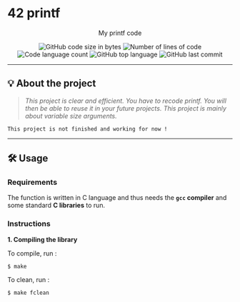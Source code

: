 # 42 printf
<p align="center">My printf code</p>

<p align="center">
	<img alt="GitHub code size in bytes" src="https://img.shields.io/github/languages/code-size/rphlr/42-printf?color=lightblue" />
	<img alt="Number of lines of code" src="https://img.shields.io/tokei/lines/github/rphlr/42-printf?color=critical" />
	<img alt="Code language count" src="https://img.shields.io/github/languages/count/rphlr/42-printf?color=yellow" />
	<img alt="GitHub top language" src="https://img.shields.io/github/languages/top/rphlr/42-printf?color=blue" />
	<img alt="GitHub last commit" src="https://img.shields.io/github/last-commit/rphlr/42-printf?color=green" />
</p>

---

## 💡 About the project

> _This project is clear and efficient. You have to recode printf. You will then be able to reuse it in your future projects. This project is mainly about variable size arguments._

	This project is not finished and working for now !

---

## 🛠️ Usage

### Requirements

The function is written in C language and thus needs the **`gcc` compiler** and some standard **C libraries** to run.

### Instructions

**1. Compiling the library**

To compile, run :

```shell
$ make
```

To clean, run :

```shell
$ make fclean
```